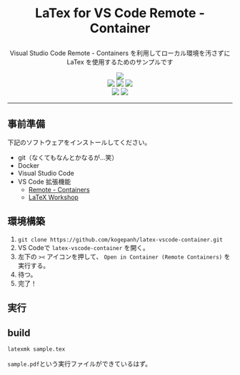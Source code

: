 # <p align="center">LaTex for VS Code Remote - Container</p>

<p align="center">Visual Studio Code Remote - Containers を利用してローカル環境を汚さずに LaTex を使用するためのサンプルです</p>

<div align="center">
<img src="https://img.shields.io/github/license/kogepanh/latex-vscode-container" />
<br />
<img src="https://img.shields.io/github/stars/kogepanh/latex-vscode-container" />
<img src="https://img.shields.io/github/issues/kogepanh/latex-vscode-container" />
<img src="https://img.shields.io/github/v/release/kogepanh/latex-vscode-container" />
<br />
<a href="https://hub.docker.com/r/korosuke613/ubuntu-texlive-ja-devcontainer" target="_blank" rel="noopener noreferrer"><img src="https://img.shields.io/docker/image-size/korosuke613/ubuntu-texlive-ja-devcontainer/latest" /></a>
<a href="" target="_blank" rel="noopener noreferrer"><img src="https://img.shields.io/github/repo-size/kogepanh/latex-vscode-container" /></a>
</div>

---

## 事前準備

下記のソフトウェアをインストールしてください。

- git（なくてもなんとかなるが…笑）
- Docker
- Visual Studio Code
- VS Code 拡張機能
  - [Remote - Containers](https://marketplace.visualstudio.com/items?itemName=ms-vscode-remote.remote-containers)
  - [LaTeX Workshop](https://marketplace.visualstudio.com/items?itemName=James-Yu.latex-workshop)

## 環境構築

1. `git clone https://github.com/kogepanh/latex-vscode-container.git`
2. VS Codeで `latex-vscode-container` を開く。
3. 左下の `><` アイコンを押して、 `Open in Container (Remote Containers)` を実行する。
4. 待つ。
5. 完了！

## 実行

## build

```bash
latexmk sample.tex
```

`sample.pdf`という実行ファイルができているはず。
